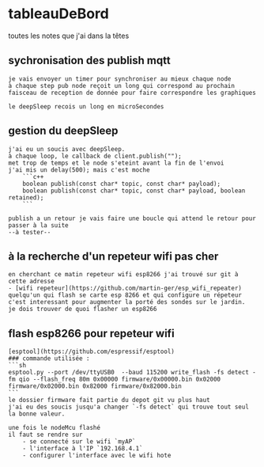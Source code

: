# tableauDeBord
toutes les notes que j'ai dans la têtes

## sychronisation des publish mqtt

    je vais envoyer un timer pour synchroniser au mieux chaque node
    à chaque step pub node reçoit un long qui correspond au prochain 
    faisceau de reception de donnée pour faire correspondre les graphiques

    le deepSleep recois un long en microSecondes

## gestion du deepSleep

    j'ai eu un soucis avec deepSleep.
    à chaque loop, le callback de client.publish("");
    met trop de temps et le node s'eteint avant la fin de l'envoi
    j'ai mis un delay(500); mais c'est moche
        ```c++
        boolean publish(const char* topic, const char* payload);
        boolean publish(const char* topic, const char* payload, boolean retained);
        ```

    publish a un retour je vais faire une boucle qui attend le retour pour passer à la suite
    --à tester--

## à la recherche d'un repeteur wifi pas cher

    en cherchant ce matin repeteur wifi esp8266 j'ai trouvé sur git à cette adresse
    - [wifi repeteur](https://github.com/martin-ger/esp_wifi_repeater)
    quelqu'un qui flash se carte esp 8266 et qui configure un répeteur
    c'est interessant pour augmenter la porté des sondes sur le jardin. 
    je dois trouver de quoi flasher un esp8266

## flash esp8266 pour repeteur wifi

    [esptool](https://github.com/espressif/esptool)
    ### commande utilisée :
    ```sh
    esptool.py --port /dev/ttyUSB0  --baud 115200 write_flash -fs detect -fm qio --flash_freq 80m 0x00000 firmware/0x00000.bin 0x02000 firmware/0x02000.bin 0x82000 firmware/0x82000.bin
    ```
    le dossier firmware fait partie du depot git vu plus haut
    j'ai eu des soucis jusqu'a changer `-fs detect` qui trouve tout seul la bonne valeur.

    une fois le nodeMcu flashé 
    il faut se rendre sur 
        - se connecté sur le wifi `myAP`
        - l'interface à l'IP `192.168.4.1`
        - configurer l'interface avec le wifi hote 